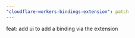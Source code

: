 ```yaml
---
"cloudflare-workers-bindings-extension": patch
---
```


feat: add ui to add a binding via the extension

